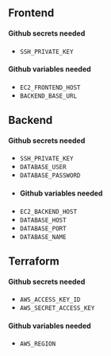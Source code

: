 ## Frontend
#### Github secrets needed
- `SSH_PRIVATE_KEY`
#### Github variables needed
- `EC2_FRONTEND_HOST`
- `BACKEND_BASE_URL`

## Backend
#### Github secrets needed
- `SSH_PRIVATE_KEY`
- `DATABASE_USER`
- `DATABASE_PASSWORD`
- #### Github variables needed
- `EC2_BACKEND_HOST`
- `DATABASE_HOST`
- `DATABASE_PORT`
- `DATABASE_NAME`


## Terraform
#### Github secrets needed
- `AWS_ACCESS_KEY_ID`
- `AWS_SECRET_ACCESS_KEY`
#### Github variables needed
- `AWS_REGION`
